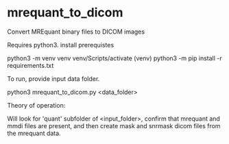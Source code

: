 # mrequant_to_dicom
Convert MREquant binary files to DICOM images

Requires python3.   install prerequistes

python3 -m venv venv
venv/Scripts/activate
(venv) python3 -m pip install -r requirements.txt

To run, provide input data folder.

python3 mrequant_to_dicom.py <data_folder>

Theory of operation:

Will look for 'quant' subfolder of <input_folder>, confirm that mrequant and mmdi files are present, and then create mask and snrmask dicom files from the mrequant data.